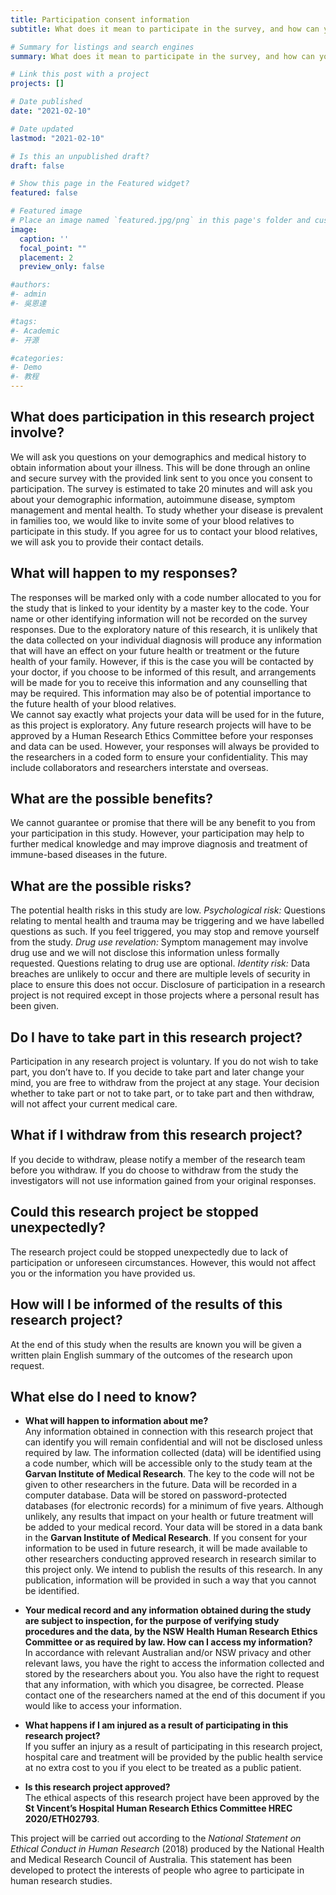 ```yaml
---
title: Participation consent information
subtitle: What does it mean to participate in the survey, and how can you opt out if you change your mind? Find out here!

# Summary for listings and search engines
summary: What does it mean to participate in the survey, and how can you opt out if you change your mind? Find out here!

# Link this post with a project
projects: []

# Date published
date: "2021-02-10"

# Date updated
lastmod: "2021-02-10"

# Is this an unpublished draft?
draft: false

# Show this page in the Featured widget?
featured: false

# Featured image
# Place an image named `featured.jpg/png` in this page's folder and customize its options here.
image:
  caption: ''
  focal_point: ""
  placement: 2
  preview_only: false

#authors:
#- admin
#- 吳恩達

#tags:
#- Academic
#- 开源

#categories:
#- Demo
#- 教程
---
```

## What does participation in this research project involve?
We will ask you questions on your demographics and medical history to obtain information about your illness. This will be done through an online and secure survey with the provided link sent to you once you consent to participation. The survey is estimated to take 20 minutes and will ask you about your demographic information, autoimmune disease, symptom management and mental health. 
To study whether your disease is prevalent in families too, we would like to invite some of your blood relatives to participate in this study. If you agree for us to contact your blood relatives, we will ask you to provide their contact details. 
## What will happen to my responses?
The responses will be marked only with a code number allocated to you for the study that is linked to your identity by a master key to the code. Your name or other identifying information will not be recorded on the survey responses. 
Due to the exploratory nature of this research, it is unlikely that the data collected on your individual diagnosis will produce any information that will have an effect on your future health or treatment or the future health of your family. However, if this is the case you will be contacted by your doctor, if you choose to be informed of this result, and arrangements will be made for you to receive this information and any counselling that may be required. This information may also be of potential importance to the future health of your blood relatives.   
We cannot say exactly what projects your data will be used for in the future, as this project is exploratory. Any future research projects will have to be approved by a Human Research Ethics Committee before your responses and data can be used. However, your responses will always be provided to the researchers in a coded form to ensure your confidentiality. This may include collaborators and researchers interstate and overseas.

## What are the possible benefits?
We cannot guarantee or promise that there will be any benefit to you from your participation in this study. However, your participation may help to further medical knowledge and may improve diagnosis and treatment of immune-based diseases in the future.
## What are the possible risks?
The potential health risks in this study are low. 
*Psychological risk:* Questions relating to mental health and trauma may be triggering and we have labelled questions as such. If you feel triggered, you may stop and remove yourself from the study. 
*Drug use revelation:* Symptom management may involve drug use and we will not disclose this information unless formally requested. Questions relating to drug use are optional. 
*Identity risk:* Data breaches are unlikely to occur and there are multiple levels of security in place to ensure this does not occur. 
Disclosure of participation in a research project is not required except in those projects where a personal result has been given.  
## Do I have to take part in this research project?
Participation in any research project is voluntary. If you do not wish to take part, you don’t have to. If you decide to take part and later change your mind, you are free to withdraw from the project at any stage.
Your decision whether to take part or not to take part, or to take part and then withdraw, will not affect your current medical care. 
## What if I withdraw from this research project?
If you decide to withdraw, please notify a member of the research team before you withdraw. If you do choose to withdraw from the study the investigators will not use information gained from your original responses. 
## Could this research project be stopped unexpectedly?
The research project could be stopped unexpectedly due to lack of participation or unforeseen circumstances. However, this would not affect you or the information you have provided us.
## How will I be informed of the results of this research project?
At the end of this study when the results are known you will be given a written plain English summary of the outcomes of the research upon request.

## What else do I need to know?
* **What will happen to information about me?**  
Any information obtained in connection with this research project that can identify you will remain confidential and will not be disclosed unless required by law. The information collected (data) will be identified using a code number, which will be accessible only to the study team at the **Garvan Institute of Medical Research**. The key to the code will not be given to other researchers in the future. Data will be recorded in a computer database. Data will be stored on password-protected databases (for electronic records) for a minimum of five years. Although unlikely, any results that impact on your health or future treatment will be added to your medical record. 
Your data will be stored in a data bank in the **Garvan Institute of Medical Research**. If you consent for your information to be used in future research, it will be made available to other researchers conducting approved research in research similar to this project only.
We intend to publish the results of this research. In any publication, information will be provided in such a way that you cannot be identified.

* **Your medical record and any information obtained during the study are subject to inspection, for the purpose of verifying study procedures and the data, by the NSW Health Human Research Ethics Committee or as required by law. How can I access my information?**  
In accordance with relevant Australian and/or NSW privacy and other relevant laws, you have the right to access the information collected and stored by the researchers about you. You also have the right to request that any information, with which you disagree, be corrected. Please contact one of the researchers named at the end of this document if you would like to access your information.

* **What happens if I am injured as a result of participating in this research project?**  
If you suffer an injury as a result of participating in this research project, hospital care and treatment will be provided by the public health service at no extra cost to you if you elect to be treated as a public patient. 

* **Is this research project approved?**  
The ethical aspects of this research project have been approved by the **St Vincent’s Hospital Human Research Ethics Committee HREC 2020/ETH02793**.  

This project will be carried out according to the *National Statement on Ethical Conduct in Human Research* (2018) produced by the National Health and Medical Research Council of Australia. This statement has been developed to protect the interests of people who agree to participate in human research studies.
